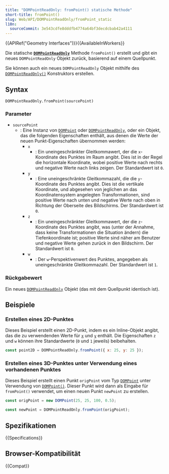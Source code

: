 ```yaml
---
title: "DOMPointReadOnly: fromPoint() statische Methode"
short-title: fromPoint()
slug: Web/API/DOMPointReadOnly/fromPoint_static
l10n:
  sourceCommit: 3e543cdfe8dddfb4774a64bf3decdcbab42a4111
---
```


{{APIRef("Geometry Interfaces")}}{{AvailableInWorkers}}

Die statische **[`DOMPointReadOnly`](/de/docs/Web/API/DOMPointReadOnly)**
Methode `fromPoint()` erstellt und gibt ein neues
`DOMPointReadOnly` Objekt zurück, basierend auf einem Quellpunkt.

Sie können auch ein neues `DOMPointReadOnly` Objekt mithilfe des
[`DOMPointReadOnly()`](/de/docs/Web/API/DOMPointReadOnly/DOMPointReadOnly) Konstruktors erstellen.

## Syntax

```js-nolint
DOMPointReadOnly.fromPoint(sourcePoint)
```

### Parameter

- `sourcePoint`
  - : Eine Instanz von [`DOMPoint`](/de/docs/Web/API/DOMPoint) oder [`DOMPointReadOnly`](/de/docs/Web/API/DOMPointReadOnly), oder ein Objekt, das die folgenden Eigenschaften enthält, aus denen die Werte der neuen Punkt-Eigenschaften übernommen werden:
    - `x`
      - : Ein uneingeschränkter Gleitkommawert, der die `x`-Koordinate des Punktes im Raum angibt. Dies ist in der Regel die horizontale Koordinate, wobei positive Werte nach rechts und negative Werte nach links zeigen. Der Standardwert ist `0`.
    - `y`
      - : Eine uneingeschränkte Gleitkommazahl, die die `y`-Koordinate des Punktes angibt. Dies ist die vertikale Koordinate, und abgesehen von jeglichen an das Koordinatensystem angelegten Transformationen, sind positive Werte nach unten und negative Werte nach oben in Richtung der Oberseite des Bildschirms. Der Standardwert ist `0`.
    - `z`
      - : Ein uneingeschränkter Gleitkommawert, der die `z`-Koordinate des Punktes angibt, was (unter der Annahme, dass keine Transformationen die Situation ändern) die Tiefenkoordinate ist; positive Werte sind näher am Benutzer und negative Werte gehen zurück in den Bildschirm. Der Standardwert ist `0`.
    - `w`
      - : Der `w`-Perspektivenwert des Punktes, angegeben als uneingeschränkte Gleitkommazahl. Der Standardwert ist `1`.

### Rückgabewert

Ein neues [`DOMPointReadOnly`](/de/docs/Web/API/DOMPointReadOnly) Objekt (das mit dem Quellpunkt identisch ist).

## Beispiele

### Erstellen eines 2D-Punktes

Dieses Beispiel erstellt einen 2D-Punkt, indem es ein Inline-Objekt angibt, das die zu verwendenden Werte für [`x`](/de/docs/Web/API/DOMPointReadOnly/x) und [`y`](/de/docs/Web/API/DOMPointReadOnly/y) enthält. Die Eigenschaften `z` und `w` können ihre Standardwerte (`0` und `1` jeweils) beibehalten.

```js
const point2D = DOMPointReadOnly.fromPoint({ x: 25, y: 25 });
```

### Erstellen eines 3D-Punktes unter Verwendung eines vorhandenen Punktes

Dieses Beispiel erstellt einen Punkt `origPoint` vom Typ [`DOMPoint`](/de/docs/Web/API/DOMPoint) unter Verwendung von [`DOMPoint()`](/de/docs/Web/API/DOMPoint/DOMPoint). Dieser Punkt wird dann als Eingabe für `fromPoint()` verwendet, um einen neuen Punkt `newPoint` zu erstellen.

```js
const origPoint = new DOMPoint(25, 25, 100, 0.5);

const newPoint = DOMPointReadOnly.fromPoint(origPoint);
```

## Spezifikationen

{{Specifications}}

## Browser-Kompatibilität

{{Compat}}
